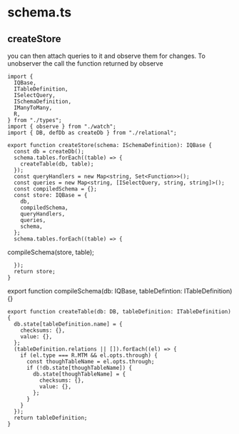 
# schema.ts

createStore
---------------------------

you can then attach queries to it and observe them for changes. To unobserver the call the function returned by observe

```
import {
  IQBase,
  ITableDefinition,
  ISelectQuery,
  ISchemaDefinition,
  IManyToMany,
  R,
} from "./types";
import { observe } from "./watch";
import { DB, defDb as createDb } from "./relational";

export function createStore(schema: ISchemaDefinition): IQBase {
  const db = createDb();
  schema.tables.forEach((table) => {
    createTable(db, table);
  });
  const queryHandlers = new Map<string, Set<Function>>();
  const queries = new Map<string, [ISelectQuery, string, string]>();
  const compiledSchema = {};
  const store: IQBase = {
    db,
    compiledSchema,
    queryHandlers,
    queries,
    schema,
  };
  schema.tables.forEach((table) => {
```

compileSchema(store, table);

```
  });
  return store;
}
```

export function compileSchema(db: IQBase, tableDefintion: ITableDefinition) {}


```
export function createTable(db: DB, tableDefinition: ITableDefinition) {
  db.state[tableDefinition.name] = {
    checksums: {},
    value: {},
  };
  (tableDefinition.relations || []).forEach((el) => {
    if (el.type === R.MTM && el.opts.through) {
      const thoughTableName = el.opts.through;
      if (!db.state[thoughTableName]) {
        db.state[thoughTableName] = {
          checksums: {},
          value: {},
        };
      }
    }
  });
  return tableDefinition;
}

```


